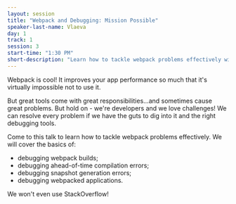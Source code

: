 ```yaml
---
layout: session
title: "Webpack and Debugging: Mission Possible"
speaker-last-name: Vlaeva
day: 1
track: 1
session: 3
start-time: "1:30 PM"
short-description: "Learn how to tackle webpack problems effectively with the right debugging tools."
---
```


Webpack is cool! It improves your app performance so much that it's virtually impossible not to use it.

But great tools come with great responsibilities...and sometimes cause great problems. But hold on - we're developers and we love challenges! We can resolve every problem if we have the guts to dig into it and the right debugging tools.

Come to this talk to learn how to tackle webpack problems effectively. We will cover the basics of:

- debugging webpack builds;
- debugging ahead-of-time compilation errors;
- debugging snapshot generation errors;
- debugging webpacked applications.

We won't even use StackOverflow!
